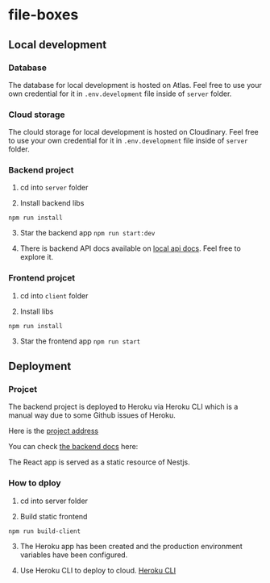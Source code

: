 # file-boxes

## Local development

### Database

The database for local development is hosted on Atlas. Feel free to use your own credential for it in `.env.development` file inside of `server` folder.

### Cloud storage

The clould storage for local development is hosted on Cloudinary. Feel free to use your own credential for it in `.env.development` file inside of `server` folder.

### Backend project

1. cd into `server` folder

2. Install backend libs

```
npm run install
```

3. Star the backend app
   `npm run start:dev`

4. There is backend API docs available on [local api docs](http://localhost:4001/docs). Feel free to explore it.

### Frontend projcet

1. cd into `client` folder

2. Install libs

```
npm run install
```

3. Star the frontend app
   `npm run start`

## Deployment

### Projcet

The backend project is deployed to Heroku via Heroku CLI which is a manual way due to some Github issues of Heroku.

Here is the [project address](https://file-boxes-server.herokuapp.com)

You can check [the backend docs](https://file-boxes-server.herokuapp.com/docs/) here:

The React app is served as a static resource of Nestjs.

### How to dploy

1. cd into server folder

2. Build static frontend

```
npm run build-client
```

3. The Heroku app has been created and the production environment variables have been configured.

4. Use Heroku CLI to deploy to cloud. [Heroku CLI](https://devcenter.heroku.com/articles/git)
